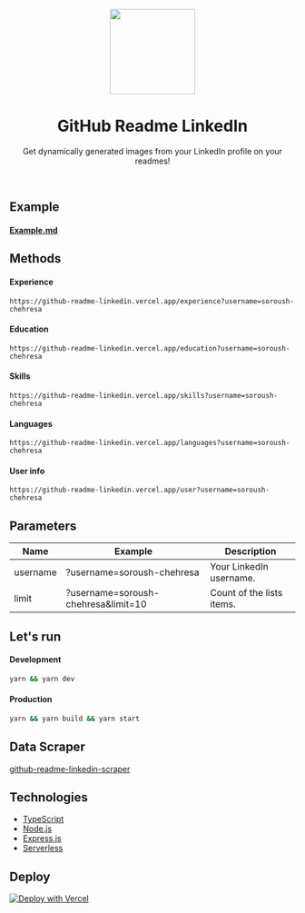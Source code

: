 <div align="center">

<br>
<img src="https://raw.githubusercontent.com/soroushchehresa/github-readme-linkedin/master/linkedin-github.png" width="150" />

# GitHub Readme LinkedIn
Get dynamically generated images from your LinkedIn profile on your readmes!

</div>

<br>

## Example
#### [Example.md](/Example.md)

## Methods

#### Experience
```MD
https://github-readme-linkedin.vercel.app/experience?username=soroush-chehresa
```
#### Education
```MD
https://github-readme-linkedin.vercel.app/education?username=soroush-chehresa
```
#### Skills
```MD
https://github-readme-linkedin.vercel.app/skills?username=soroush-chehresa
```
#### Languages
```MD
https://github-readme-linkedin.vercel.app/languages?username=soroush-chehresa
```
#### User info
```MD
https://github-readme-linkedin.vercel.app/user?username=soroush-chehresa
```

## Parameters
|    Name    |               Example               |        Description         |
| ---------- | ----------------------------------- | -------------------------- |
| username   | ?username=soroush-chehresa          | Your LinkedIn username.    |
| limit      | ?username=soroush-chehresa&limit=10 | Count of the lists items.  |

## Let's run
#### Development
```bash
yarn && yarn dev
```
#### Production
```bash
yarn && yarn build && yarn start
```

## Data Scraper
[github-readme-linkedin-scraper](https://github.com/soroushchehresa/github-readme-linkedin-scraper)

## Technologies
- [TypeScript](https://github.com/microsoft/TypeScript)
- [Node.js](https://github.com/nodejs/node)
- [Express.js](https://github.com/expressjs/express)
- [Serverless](https://vercel.com)

## Deploy
[![Deploy with Vercel](https://vercel.com/button)](https://vercel.com/import/git?s=https://github.com/soroushchehresa/github-readme-linkedin)
